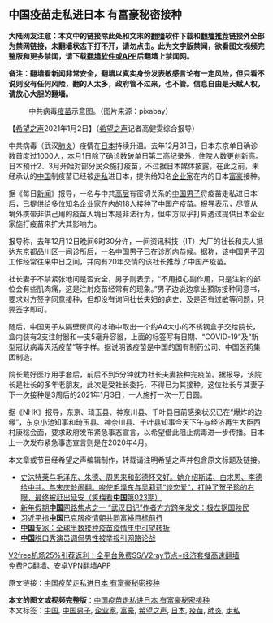 <h2>中国疫苗走私进日本 有富豪秘密接种</h2> <p class="notice"><b>大陆网友注意：本文中的链接除此处和文末的<a href="https://github.com/bannedbook/fanqiang" >翻墙</a>软件下载和<a href="https://github.com/killgcd/justmysocks/blob/master/README.md">翻墙推荐</a>链接外全部为禁网链接，未翻墙状态下打不开，请勿点击。此为文字版禁闻，欲看图文视频完整版和更多禁闻，请下载<a href="https://github.com/bannedbook/fanqiang">翻墙软件或APP</a>后翻墙上禁闻网。</p><p>备注：翻墙看新闻非常安全，翻墙以真实身份发表敏感言论有一定风险，但只看不说则没有任何风险，翻的人太多，政府管不过来，也不管。信息自由是天赋人权，请放心大胆的翻墙。</b></p>  <div class="entry"> <figure><figcaption>中共病毒<a href="https://www.bannedbook.org/bnews/tag/%e7%96%ab%e8%8b%97/" class="st_tag internal_tag" rel="tag" title="标签 疫苗 下的日志">疫苗</a>示意图。（图片来源：pixabay）</figcaption></figure> <p>【<span class='wp_keywordlink_affiliate'><a href="https://www.soundofhope.org" title="希望之声" target="_blank">希望之声</a></span>2021年1月2日】（<a href="https://www.bannedbook.org/bnews/tag/%e5%b8%8c%e6%9c%9b%e4%b9%8b%e5%a3%b0/" class="st_tag internal_tag" rel="tag" title="标签 希望之声 下的日志">希望之声</a>记者高健雯综合报导）</p> <p>中共病毒（武汉<a href="https://www.bannedbook.org/bnews/tag/%e8%82%ba%e7%82%8e/" class="st_tag internal_tag" rel="tag" title="标签 肺炎 下的日志">肺炎</a>）疫情在<a href="https://www.bannedbook.org/bnews/tag/%e6%97%a5%e6%9c%ac/" class="st_tag internal_tag" rel="tag" title="标签 日本 下的日志">日本</a>持续升温。去年12月31日，日本东京单日确诊数首度过1000人，本月1日除了确诊数破单日第二高纪录外，住院人数更创新高。日本预计2、3月开始对部分民众施打疫苗，不过据日本媒体披露，在此之前，未经承认的<span class='wp_keywordlink_affiliate'><a href="https://www.bannedbook.org/" title="中国" target="_blank">中国</a></span>制疫苗已经被<a href="https://www.bannedbook.org/bnews/tag/%e8%b5%b0%e7%a7%81/" class="st_tag internal_tag" rel="tag" title="标签 走私 下的日志">走私</a>进日本，提供给知名<a href="https://www.bannedbook.org/bnews/tag/%e4%bc%81%e4%b8%9a%e5%ae%b6/" class="st_tag internal_tag" rel="tag" title="标签 企业家 下的日志">企业家</a>在内的日本<a href="https://www.bannedbook.org/bnews/tag/%e5%af%8c%e8%b1%aa/" class="st_tag internal_tag" rel="tag" title="标签 富豪 下的日志">富豪</a>接种。</p> <p>据《每日<span class='wp_keywordlink_affiliate'><a href="https://www.bannedbook.org/" title="新闻">新闻</a></span>》报导，一名与中共<span class='wp_keywordlink_affiliate'><a href="https://www.bannedbook.org/bnews/ccpdope/" title="中共高层内幕" target="_blank">高层</a></span>有密切关系的<a href="https://www.bannedbook.org/bnews/tag/%E4%B8%AD%E5%9B%BD%E7%94%B7%E5%AD%90/" class="st_tag internal_tag" rel="tag" title="标签 中国男子 下的日志">中国男子</a>将疫苗走私进日本后，已提供给多位知名企业家在内的18人接种了<a href="https://www.bannedbook.org/bnews/tag/%E4%B8%AD%E5%9B%BD/" class="st_tag internal_tag" rel="tag" title="标签 中国 下的日志">中国</a>产疫苗。报导表示，尽管从境外携带非供己用的疫苗入境日本是非法行为，但中方似乎打算透过提供日本企业家施打疫苗来扩大其影响力。</p>  <p>报导称，去年12月12日晚间6时30分许，一间资讯科技（IT）大厂的社长和夫人抵达东京都品川区一间诊所后，一名中国男子已在诊所内恭候。据称，该中国男子因工作经常往来中日之间，并向有20年交情的该社长推荐了中国产疫苗。</p> <p>社长妻子不禁紧张地问是否安全，男子则表示，“不用担心副作用，只是注射的部位会有些肌肉痛，这是注射疫苗经常有的现象。”男子边说边拿出预防接种同意书，要求对方签字同意接种，但却没有询问社长夫妇的病史、及是否有过敏等问题，只要签字即可。</p> <p>随后，中国男子从隔壁房间的冰箱中取出一个约A4大小的不锈钢盒子交给院长，盒内装有2支注射器和一支5毫升容器，上面的标签写有日期、“COVID-19”及“新型冠状病毒灭活疫苗”等字样。据说明该疫苗是中国的国有制药公司、中国医药集团制造。</p>  <p>院长戴好医疗用手套后，前后不到5分钟就为社长夫妻接种完疫苗。据报导，该院长是社长的多年老朋友，此次是受社长委托，不得已为其接种。这位社长与其妻子下一次接种是3周后的2021年1月3日，一人施打一次一万日圆。</p> <p>据《NHK》报导，东京、琦玉县、神奈川县、千叶县目前感染状况已在“爆炸的边缘”，东京小池知事和琦玉县、神奈川县、千叶县知事今天下午与经济再生大臣西村康稔会面，要求政府发布紧急事态宣言，以希望借此阻止病毒进一步传播。日本上一次发布紧急事态宣言则是在2020年4月。</p> <p>本文章或节目经希望之声编辑制作，转载请注明希望之声并包含原文标题及链接。</p>  <ul class='op-related-articles' title='相关阅读'> <li><a href='https://www.bannedbook.org/bnews/comments/20210102/1459846.html' target='_blank'>史沫特莱与毛泽东、朱德、周恩来和彭德怀交好。她介绍斯诺、白求恩、李德给中共。与宋庆龄闹翻。唆使毛泽东与吴莉莉“谈恋爱”，打肿了贺子珍的右眼，最终被赶出延安（笑梅看<b>中国</b>第023期）</a></li> <li><a href='https://www.bannedbook.org/bnews/comments/20210102/1459839.html' target='_blank'>新年假期<b>中国</b>网路焦点之一 “武汉日记”作者方方跨年发文：极左祸国殃民</a></li> <li><a href='https://www.bannedbook.org/bnews/baitai/20210102/1459833.html' target='_blank'>习近平指<b>中国</b>已克服疫情朝共同富裕目标前行</a></li> <li><a href='https://www.bannedbook.org/bnews/baitai/20210102/1459831.html' target='_blank'><b>中国</b>专家：全球半数接种疫苗疫情年中可望转折</a></li> <li><a href='https://www.bannedbook.org/bnews/baitai/20210102/1459804.html' target='_blank'><b>中国</b>脱口秀演员调侃男性被举报引网路论战</a></li> </ul> <p class="texttj"> <a href="https://github.com/bannedbook/fanqiang/wiki/V2ray%E6%9C%BA%E5%9C%BA" target="_blank">V2free机场25%引荐返利：全平台免费SS/V2ray节点+经济套餐高速翻墙</a><br/> <a href="https://github.com/bannedbook/fanqiang/wiki/%E7%A6%81%E9%97%BB%E7%BD%91%E5%AE%89%E5%8D%93%E7%BF%BB%E5%A2%99%E6%96%B0%E9%97%BBAPP" target="_blank">免费PC翻墙、安卓VPN翻墙APP</a></p><p>原文链接：<a class="src_link"  href="https://www.soundofhope.org/post/459722" target="_blank">中国疫苗走私进日本 有富豪秘密接种</a></p><a name='sharetosocial'></a>       <div><b>本文的图文或视频完整版</b>：<a href='https://www.bannedbook.org/bnews/comments/20210102/1459847.html'>中国疫苗走私进日本 有富豪秘密接种</a></div>  </div><!--END ENTRY--> <div class="postfooter"> <div>本文标签：<a href="https://www.bannedbook.org/bnews/tag/%E4%B8%AD%E5%9B%BD/" rel="tag">中国</a>, <a href="https://www.bannedbook.org/bnews/tag/%E4%B8%AD%E5%9B%BD%E7%94%B7%E5%AD%90/" rel="tag">中国男子</a>, <a href="https://www.bannedbook.org/bnews/tag/%e4%bc%81%e4%b8%9a%e5%ae%b6/" rel="tag">企业家</a>, <a href="https://www.bannedbook.org/bnews/tag/%e5%af%8c%e8%b1%aa/" rel="tag">富豪</a>, <a href="https://www.bannedbook.org/bnews/tag/%e5%b8%8c%e6%9c%9b%e4%b9%8b%e5%a3%b0/" rel="tag">希望之声</a>, <a href="https://www.bannedbook.org/bnews/tag/%e6%97%a5%e6%9c%ac/" rel="tag">日本</a>, <a href="https://www.bannedbook.org/bnews/tag/%e7%96%ab%e8%8b%97/" rel="tag">疫苗</a>, <a href="https://www.bannedbook.org/bnews/tag/%e8%82%ba%e7%82%8e/" rel="tag">肺炎</a>, <a href="https://www.bannedbook.org/bnews/tag/%e8%b5%b0%e7%a7%81/" rel="tag">走私</a></div>  </div><!--END POSTFOOTER--> 